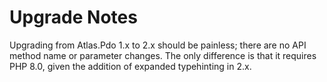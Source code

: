 # Upgrade Notes

Upgrading from Atlas.Pdo 1.x to 2.x should be painless; there are no API method
name or parameter changes. The only difference is that it requires PHP 8.0,
given the addition of expanded typehinting in 2.x.
